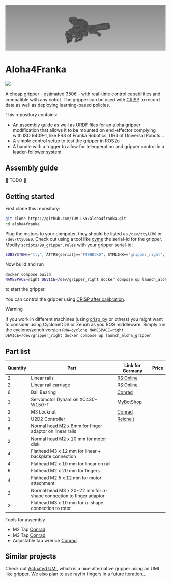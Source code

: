 ![Aloha4franka](media/gripper_5.png)

# Aloha4Franka

<a href="https://github.com/danielsanjosepro/ros2_docker_template/actions/workflows/docker_build.yml"><img src="https://github.com/danielsanjosepro/ros2_docker_template/actions/workflows/docker_build.yml/badge.svg"/></a>

A cheap gripper - estimated 350€ - with real-time control capabilities and compatible with any cobot.
The gripper can be used with [CRISP](https://utiasdsl.github.io/crisp_controllers/) to record data as well as deploying learning-based policies.

This repository contains:
- An assembly guide as well as URDF files for an aloha gripper modification that allows it to be mounted on end-effector complying with ISO 9409-1, like FR3 of Franka Robotics, UR3 of Universal Robots...
- A simple control setup to test the gripper in ROS2o
- A handle with a trigger to allow for teleoperation and gripper control in a leader-follower system.


## Assembly guide

👷 TODO 👷

## Getting started

First clone this repository:
```bash
git clone https://github.com/TUM-LSY/aloha4franka.git
cd aloha4franka
```
Plug the motors to your computer, they should be listed as `/dev/ttyACM0` or `/dev/ttyUSB0`.
Check out using a tool like [cyme](https://github.com/tuna-f1sh/cyme) the serial-id for the gripper.
Modify `scripts/99_gripper.rules` with your gripper serial-id:

```bash
SUBSYSTEM=="tty", ATTRS{serial}=="FT9HDCKD", SYMLINK+="gripper_right", MODE="0666", ATTR{device/latency_timer}="1"
```

Now build and run

```bash
docker compose build
NAMESPACE=right DEVICE=/dev/gripper_right docker compose up launch_aloha_gripper
```
to start the gripper.

You can control the gripper using [CRISP after calibration](https://utiasdsl.github.io/crisp_controllers/misc/calibrate_gripper/).

> [!WARNING]  
> If you work in different machines (using [crisp_py](https://github.com/utiasDSL/crisp_py) or others) you might want to consider using CycloneDDS or Zenoh as you ROS middleware.
> Simply run the cyclone/zenoh version `RMW=cyclone NAMESPACE=right DEVICE=/dev/gripper_right docker compose up launch_aloha_gripper`

## Part list

| Quantity | Part | Link for Germany | Price |
| --- | --- | --- | --- |
| 2 | Linear rails | [RS Online](https://de.rs-online.com/web/p/linearfuhrungsschiene/1766658) ||
| 2 | Linear rail carriage | [RS Online](https://de.rs-online.com/web/p/linearfuhrungsblocke/1766655?searchId=f66cdd79-6102-401d-bbf1-d98e68436d04&gb=s) ||
| 6 | Ball Bearing | [Conrad](https://www.conrad.de/de/p/reely-kugellager-radial-edelstahl-innen-durchmesser-3-mm-aussen-durchmesser-6-mm-drehzahl-max-80000-u-min-1359926.html) ||
| 1 | Servomotor Dynamixel XC430-W150-T  | [MyBotShop](https://www.mybotshop.de/DYNAMIXEL-XC430-W150-T) ||
| 2 | M3 Locknut | [Conrad](https://www.conrad.de/de/p/toolcraft-812808-sicherungsmuttern-m3-din-985-stahl-verzinkt-100-st-812808.html?hk=SEM&WT.mc_id=google_pla&utm_source=google&utm_medium=cpc&utm_campaign=DE+-+PMAX+-+Brand+-+All+products&utm_id=21116787988&gad_source=1&gclid=Cj0KCQjw782_BhDjARIsABTv_JANTH5jU4y1pHcT1HjQwnI3sQFuUyB9l2tfVgSDyTW5K7AZeIDC-u4aAqDdEALw_wcB)||
| 1 | U2D2 Controller | [Reichelt](https://www.reichelt.de/de/de/shop/produkt/dynamixel_u2d2-263256?PROVID=2788&gad_source=1&gclid=CjwKCAjwktO_BhBrEiwAV70jXnXg4zTiIdI9f9MVoYfChmQ_a8Ncw8nTg040xoYzePDXbz_71C89ABoClOgQAvD_BwE)||
| 8 | Normal head M2 x 8mm for finger adaptor on linear rails |  |  |
| 2 | Normal head M2 x 10 mm for motor disk |  |  |
| 4 | Flathead M3 x 12 mm for linear + backplate connection |  |  |
| 4 | Flathead M2 x 10 mm for linear on rail |  |  |
| 6 | Flathead M2 x 20 mm for fingers |  |  |
| 4 | Flathead M2.5 x 12 mm for motor attachment |  |  |
| 2 | Normal head M3 x 20-22 mm for u-shape connection to finger adaptor |  |  |
| 2 | Flathead M3 x 10 mm for u-shape connection to rotor |  |  |

Tools for assembly
- M2 Tap [Conrad](https://www.conrad.de/de/p/eventus-by-exact-40701-gewindereparaturbohrer-m2-1-st-1224686.html)
- M3 Tap [Conrad](https://www.conrad.de/de/p/exact-05937-einschnittgewindebohrer-7teilig-metrisch-m3-m4-m5-m6-m8-m10-rechtsschneidend-din-3126-hss-1-set-813035.html)
- Adjustable tap wrench [Conrad](https://www.conrad.de/de/p/exact-04971-windeisen-m1-m8-din-1814-816718.html)

## Similar projects

Check out [Actuated UMI](https://github.com/actuated-umi/actuated-umi-gripper), which is a nice alternative gripper using an UMI like gripper.
We also plan to use rayfin fingers in a future iteration...
